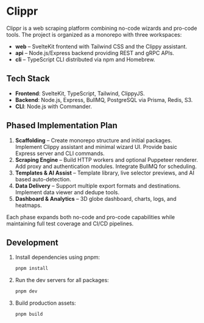 # Clippr

Clippr is a web scraping platform combining no-code wizards and pro-code tools. The project is organized as a monorepo with three workspaces:

- **web** – SvelteKit frontend with Tailwind CSS and the Clippy assistant.
- **api** – Node.js/Express backend providing REST and gRPC APIs.
- **cli** – TypeScript CLI distributed via npm and Homebrew.

## Tech Stack

- **Frontend**: SvelteKit, TypeScript, Tailwind, ClippyJS.
- **Backend**: Node.js, Express, BullMQ, PostgreSQL via Prisma, Redis, S3.
- **CLI**: Node.js with Commander.

## Phased Implementation Plan

1. **Scaffolding** – Create monorepo structure and initial packages. Implement Clippy assistant and minimal wizard UI. Provide basic Express server and CLI commands.
2. **Scraping Engine** – Build HTTP workers and optional Puppeteer renderer. Add proxy and authentication modules. Integrate BullMQ for scheduling.
3. **Templates & AI Assist** – Template library, live selector previews, and AI based auto-detection.
4. **Data Delivery** – Support multiple export formats and destinations. Implement data viewer and dedupe tools.
5. **Dashboard & Analytics** – 3D globe dashboard, charts, logs, and heatmaps.

Each phase expands both no-code and pro-code capabilities while maintaining full test coverage and CI/CD pipelines.


## Development

1. Install dependencies using pnpm:
   ```bash
   pnpm install
   ```
2. Run the dev servers for all packages:
   ```bash
   pnpm dev
   ```
3. Build production assets:
   ```bash
   pnpm build
   ```
